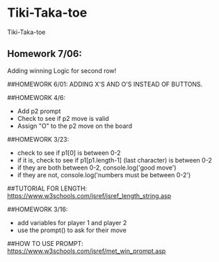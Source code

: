 
# Tiki-Taka-toe


Tiki-Taka-toe
## Homework 7/06:
Adding winning Logic for second row!

##HOMEWORK 6/01:
ADDING X'S AND O'S INSTEAD OF BUTTONS.

##HOMEWORK 4/6:
- Add p2 prompt
- Check to see if p2 move is valid
- Assign "O" to the p2 move on the board

##HOMEWORK 3/23: 
- check to see if p1[0] is between 0-2
- if it is, check to see if p1[p1.length-1] (last character) is between 0-2
- if they are both between 0-2, console.log('good move')
- if they are not, console.log('numbers must be between 0-2')

##TUTORIAL FOR LENGTH:
https://www.w3schools.com/jsref/jsref_length_string.asp
 
##HOMEWORK 3/16:
- add variables for player 1 and player 2
- use the prompt() to ask for their move

##HOW TO USE PROMPT:
https://www.w3schools.com/jsref/met_win_prompt.asp
